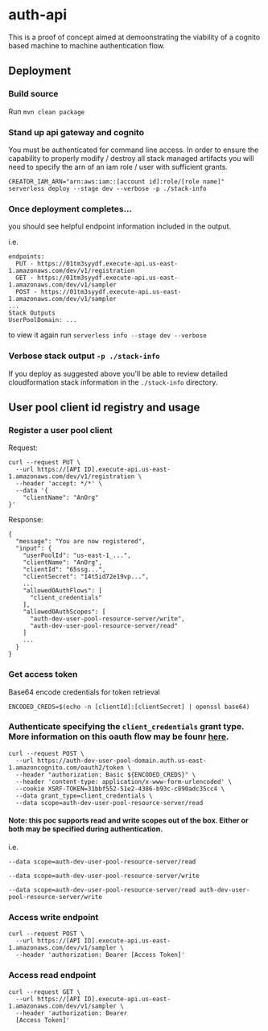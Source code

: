 # auth-api
This is a proof of concept aimed at demoonstrating the viability of a cognito based machine to machine authentication flow.

## Deployment

### Build source
Run `mvn clean package`

### Stand up api gateway and cognito
You must be authenticated for command line access. In order to ensure the capability to properly modify / destroy all stack managed artifacts you will need to specify the arn of an iam role / user with sufficient grants.

```
CREATOR_IAM_ARN="arn:aws:iam::[account id]:role/[role name]" serverless deploy --stage dev --verbose -p ./stack-info
```

### Once deployment completes...
you should see helpful endpoint information included in the output.

i.e.
```
endpoints:
  PUT - https://01tm3syydf.execute-api.us-east-1.amazonaws.com/dev/v1/registration
  GET - https://01tm3syydf.execute-api.us-east-1.amazonaws.com/dev/v1/sampler
  POST - https://01tm3syydf.execute-api.us-east-1.amazonaws.com/dev/v1/sampler
...
Stack Outputs
UserPoolDomain: ...
```

to view it again run `serverless info --stage dev --verbose`

### Verbose stack output `-p ./stack-info`
If you deploy as suggested above you'll be able to review detailed cloudformation stack information in the `./stack-info` directory.

## User pool client id registry and usage

### Register a user pool client
Request:
```
curl --request PUT \
  --url https://[API ID].execute-api.us-east-1.amazonaws.com/dev/v1/registration \
  --header 'accept: */*' \
  --data '{
	"clientName": "AnOrg"
}'
```

Response:
```
{
  "message": "You are now registered",
  "input": {
    "userPoolId": "us-east-1_...",
    "clientName": "AnOrg",
    "clientId": "65ssg...",
    "clientSecret": "14t5id72e19vp...",
    ...
    "allowedOAuthFlows": [
      "client_credentials"
    ],
    "allowedOAuthScopes": [
      "auth-dev-user-pool-resource-server/write",
      "auth-dev-user-pool-resource-server/read"
    ]
    ...
  }
}
```

### Get access token
Base64 encode credentials for token retrieval
```
ENCODED_CREDS=$(echo -n [clientId]:[clientSecret] | openssl base64)
```

### Authenticate specifying the `client_credentials` grant type. More information on this oauth flow may be founr [here](https://aws.amazon.com/blogs/mobile/understanding-amazon-cognito-user-pool-oauth-2-0-grants/).
```
curl --request POST \
  --url https://auth-dev-user-pool-domain.auth.us-east-1.amazoncognito.com/oauth2/token \
  --header "authorization: Basic ${ENCODED_CREDS}" \
  --header 'content-type: application/x-www-form-urlencoded' \
  --cookie XSRF-TOKEN=31bbf552-51e2-4386-b93c-c890adc35cc4 \
  --data grant_type=client_credentials \
  --data scope=auth-dev-user-pool-resource-server/read
```

#### Note: this poc supports read and write scopes out of the box. Either or both may be specified during authentication.

i.e. 
```
--data scope=auth-dev-user-pool-resource-server/read
```

```
--data scope=auth-dev-user-pool-resource-server/write
```

```
--data scope=auth-dev-user-pool-resource-server/read auth-dev-user-pool-resource-server/write
```

### Access write endpoint

```
curl --request POST \
  --url https://[API ID].execute-api.us-east-1.amazonaws.com/dev/v1/sampler \
  --header 'authorization: Bearer [Access Token]'
```

### Access read endpoint

```
curl --request GET \
  --url https://[API ID].execute-api.us-east-1.amazonaws.com/dev/v1/sampler \
  --header 'authorization: Bearer 
  [Access Token]'
```